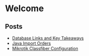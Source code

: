 # Welcome

## Posts

- [Database Links and Key Takeaways](blog/Database_Links_and_Key_Takeaways.md)
- [Java Import Orders](blog/Java_Import_Orders.md)
- [Mikrotik Classfiber Configuration](blog/Mikrotik_Glasfaser_Modem.md)
